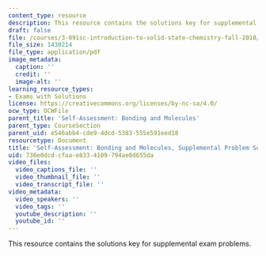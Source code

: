 ```yaml
---
content_type: resource
description: This resource contains the solutions key for supplemental exam problems.
draft: false
file: /courses/3-091sc-introduction-to-solid-state-chemistry-fall-2010/736e0dcdcfaae8334109794ae0d655da_MIT3_091SCF09_sa2_supp_sol.pdf
file_size: 1430214
file_type: application/pdf
image_metadata:
  caption: ''
  credit: ''
  image-alt: ''
learning_resource_types:
- Exams with Solutions
license: https://creativecommons.org/licenses/by-nc-sa/4.0/
ocw_type: OCWFile
parent_title: 'Self-Assessment: Bonding and Molecules'
parent_type: CourseSection
parent_uid: e546abb4-cde9-4dcd-5383-555e591eed18
resourcetype: Document
title: 'Self-Assessment: Bonding and Molecules, Supplemental Problem Solutions'
uid: 736e0dcd-cfaa-e833-4109-794ae0d655da
video_files:
  video_captions_file: ''
  video_thumbnail_file: ''
  video_transcript_file: ''
video_metadata:
  video_speakers: ''
  video_tags: ''
  youtube_description: ''
  youtube_id: ''
---
```

This resource contains the solutions key for supplemental exam problems.
